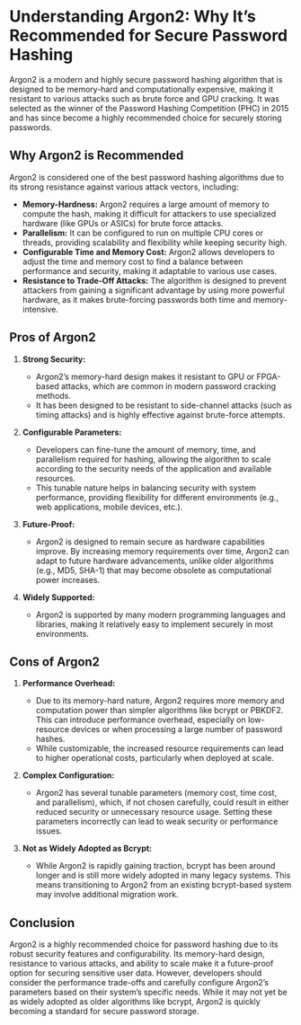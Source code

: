 # Understanding Argon2: Why It’s Recommended for Secure Password Hashing

Argon2 is a modern and highly secure password hashing algorithm that is designed to be memory-hard and computationally expensive, making it resistant to various attacks such as brute force and GPU cracking. It was selected as the winner of the Password Hashing Competition (PHC) in 2015 and has since become a highly recommended choice for securely storing passwords.

## Why Argon2 is Recommended

Argon2 is considered one of the best password hashing algorithms due to its strong resistance against various attack vectors, including:

- **Memory-Hardness:** Argon2 requires a large amount of memory to compute the hash, making it difficult for attackers to use specialized hardware (like GPUs or ASICs) for brute force attacks.
- **Parallelism:** It can be configured to run on multiple CPU cores or threads, providing scalability and flexibility while keeping security high.
- **Configurable Time and Memory Cost:** Argon2 allows developers to adjust the time and memory cost to find a balance between performance and security, making it adaptable to various use cases.
- **Resistance to Trade-Off Attacks:** The algorithm is designed to prevent attackers from gaining a significant advantage by using more powerful hardware, as it makes brute-forcing passwords both time and memory-intensive.

## Pros of Argon2

1. **Strong Security:**
   - Argon2’s memory-hard design makes it resistant to GPU or FPGA-based attacks, which are common in modern password cracking methods.
   - It has been designed to be resistant to side-channel attacks (such as timing attacks) and is highly effective against brute-force attempts.

2. **Configurable Parameters:**
   - Developers can fine-tune the amount of memory, time, and parallelism required for hashing, allowing the algorithm to scale according to the security needs of the application and available resources.
   - This tunable nature helps in balancing security with system performance, providing flexibility for different environments (e.g., web applications, mobile devices, etc.).

3. **Future-Proof:**
   - Argon2 is designed to remain secure as hardware capabilities improve. By increasing memory requirements over time, Argon2 can adapt to future hardware advancements, unlike older algorithms (e.g., MD5, SHA-1) that may become obsolete as computational power increases.

4. **Widely Supported:**
   - Argon2 is supported by many modern programming languages and libraries, making it relatively easy to implement securely in most environments.

## Cons of Argon2

1. **Performance Overhead:**
   - Due to its memory-hard nature, Argon2 requires more memory and computation power than simpler algorithms like bcrypt or PBKDF2. This can introduce performance overhead, especially on low-resource devices or when processing a large number of password hashes.
   - While customizable, the increased resource requirements can lead to higher operational costs, particularly when deployed at scale.

2. **Complex Configuration:**
   - Argon2 has several tunable parameters (memory cost, time cost, and parallelism), which, if not chosen carefully, could result in either reduced security or unnecessary resource usage. Setting these parameters incorrectly can lead to weak security or performance issues.

3. **Not as Widely Adopted as Bcrypt:**
   - While Argon2 is rapidly gaining traction, bcrypt has been around longer and is still more widely adopted in many legacy systems. This means transitioning to Argon2 from an existing bcrypt-based system may involve additional migration work.

## Conclusion

Argon2 is a highly recommended choice for password hashing due to its robust security features and configurability. Its memory-hard design, resistance to various attacks, and ability to scale make it a future-proof option for securing sensitive user data. However, developers should consider the performance trade-offs and carefully configure Argon2’s parameters based on their system’s specific needs. While it may not yet be as widely adopted as older algorithms like bcrypt, Argon2 is quickly becoming a standard for secure password storage.